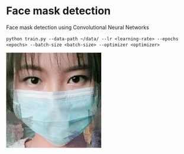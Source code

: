 # Face mask detection
Face mask detection using Convolutional Neural Networks

```
python train.py --data-path ~/data/ --lr <learning-rate> --epochs <epochs> --batch-size <batch-size> --optimizer <optimizer>
```

![](https://github.com/snirlugassy/face_mask_detection/blob/main/data_sample/000002_1.jpg?raw=true "Face mask image")
